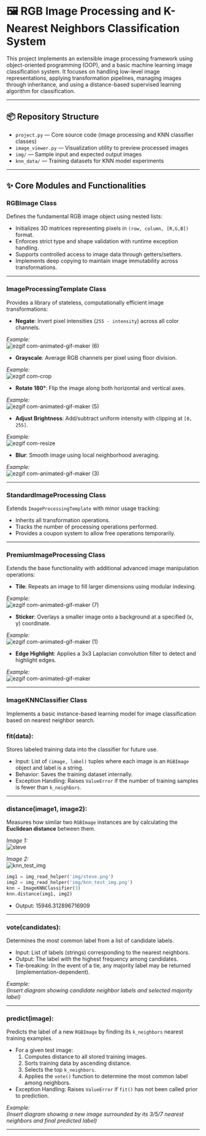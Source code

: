 # 🖼️ RGB Image Processing and K-Nearest Neighbors Classification System

This project implements an extensible image processing framework using object-oriented programming (OOP), and a basic machine learning image classification system. It focuses on handling low-level image representations, applying transformation pipelines, managing images through inheritance, and using a distance-based supervised learning algorithm for classification.

---

## 📦 Repository Structure

- `project.py` — Core source code (image processing and KNN classifier classes)
- `image_viewer.py` — Visualization utility to preview processed images
- `img/` — Sample input and expected output images
- `knn_data/` — Training datasets for KNN model experiments

---

## ✨ Core Modules and Functionalities

### RGBImage Class
Defines the fundamental RGB image object using nested lists:
- Initializes 3D matrices representing pixels in `(row, column, [R,G,B])` format.
- Enforces strict type and shape validation with runtime exception handling.
- Supports controlled access to image data through getters/setters.
- Implements deep copying to maintain image immutability across transformations.


---

### ImageProcessingTemplate Class
Provides a library of stateless, computationally efficient image transformations:

- **Negate**: Invert pixel intensities (`255 - intensity`) across all color channels.

_Example:_  
![ezgif com-animated-gif-maker (6)](https://github.com/user-attachments/assets/2f9b3532-4384-4976-bd6e-47c04c745429)



- **Grayscale**: Average RGB channels per pixel using floor division.

_Example:_  
![ezgif com-crop](https://github.com/user-attachments/assets/5cf32b05-fbe5-4b72-8504-5dd6a4ae32c4)


- **Rotate 180°**: Flip the image along both horizontal and vertical axes.

_Example:_  
![ezgif com-animated-gif-maker (5)](https://github.com/user-attachments/assets/623618e6-1b3f-4093-b6a7-adef07021e63)



- **Adjust Brightness**: Add/subtract uniform intensity with clipping at `[0, 255]`.

_Example:_  
![ezgif com-resize](https://github.com/user-attachments/assets/e23acb5a-3278-45bd-9e39-8379ad4c433b)


- **Blur**: Smooth image using local neighborhood averaging.

_Example:_  
![ezgif com-animated-gif-maker (3)](https://github.com/user-attachments/assets/5f060c91-2a51-448d-9403-6da417032321)



---

### StandardImageProcessing Class
Extends `ImageProcessingTemplate` with minor usage tracking:
- Inherits all transformation operations.
- Tracks the number of processing operations performed.
- Provides a coupon system to allow free operations temporarily.


---

### PremiumImageProcessing Class
Extends the base functionality with additional advanced image manipulation operations:

- **Tile**: Repeats an image to fill larger dimensions using modular indexing.

_Example:_  
![ezgif com-animated-gif-maker (7)](https://github.com/user-attachments/assets/3e5ad8d7-cd87-453d-80e8-eaab2044a559)


- **Sticker**: Overlays a smaller image onto a background at a specified (x, y) coordinate.

_Example:_  
![ezgif com-animated-gif-maker (1)](https://github.com/user-attachments/assets/b1c271e4-f3b9-468d-b1cb-a9fb19c879a3)


- **Edge Highlight**: Applies a 3x3 Laplacian convolution filter to detect and highlight edges.

_Example:_  
![ezgif com-animated-gif-maker](https://github.com/user-attachments/assets/5003de94-ac7d-4caa-adf9-d3d1dc61be02)

---

### ImageKNNClassifier Class
Implements a basic instance-based learning model for image classification based on nearest neighbor search.

### **fit(data)**:  
  Stores labeled training data into the classifier for future use.  
  - Input: List of `(image, label)` tuples where each image is an `RGBImage` object and label is a string.
  - Behavior: Saves the training dataset internally.  
  - Exception Handling: Raises `ValueError` if the number of training samples is fewer than `k_neighbors`.


---

### **distance(image1, image2)**:  
 Measures how similar two `RGBImage` instances are by calculating the **Euclidean distance** between them. 

_Image 1:_  
![steve](https://github.com/user-attachments/assets/adafec77-93c3-47c0-a937-837a1d8b9503)

_Image 2:_  
![knn_test_img](https://github.com/user-attachments/assets/64814854-c958-4145-ab78-c28fd05bbc79)


```python
img1 = img_read_helper('img/steve.png')
img2 = img_read_helper('img/knn_test_img.png')
knn = ImageKNNClassifier(3)
knn.distance(img1, img2)
```
- Output: 15946.312896716909
---

### **vote(candidates)**:  
  Determines the most common label from a list of candidate labels.  
  - Input: List of labels (strings) corresponding to the nearest neighbors.
  - Output: The label with the highest frequency among candidates.
  - Tie-breaking: In the event of a tie, any majority label may be returned (implementation-dependent).

_Example:_  
*(Insert diagram showing candidate neighbor labels and selected majority label)*

---

### **predict(image)**:  
  Predicts the label of a new `RGBImage` by finding its `k_neighbors` nearest training examples.
  - For a given test image:
    1. Computes distance to all stored training images.
    2. Sorts training data by ascending distance.
    3. Selects the top `k_neighbors`.
    4. Applies the `vote()` function to determine the most common label among neighbors.
  - Exception Handling: Raises `ValueError` if `fit()` has not been called prior to prediction.

_Example:_  
*(Insert diagram showing a new image surrounded by its 3/5/7 nearest neighbors and final predicted label)*

---


